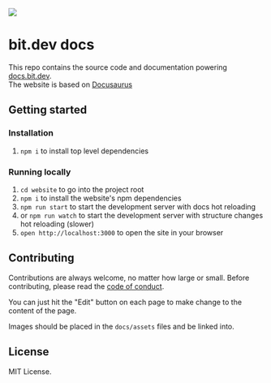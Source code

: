 [<img src="https://img.shields.io/badge/Slack-Join%20Bit%20Slack-blueviolet"/>](https://join.slack.com/t/bit-dev-community/shared_invite/zt-o2tim18y-UzwOCFdTafmFKEqm2tXE4w)

# bit.dev docs

This repo contains the source code and documentation powering [docs.bit.dev](https://docs.bit.dev/).  
The website is based on [Docusaurus](https://docusaurus.io/en/)

## Getting started

### Installation

1. `npm i` to install top level dependencies

### Running locally

1. `cd website` to go into the project root
1. `npm i` to install the website's npm dependencies
1. `npm run start` to start the development server with docs hot reloading
1. or `npm run watch` to start the development server with structure changes hot reloading (slower)
1. `open http://localhost:3000` to open the site in your browser

## Contributing

Contributions are always welcome, no matter how large or small. Before contributing, please read the [code of conduct](CODE_OF_CONDUCT.md).

You can just hit the "Edit" button on each page to make change to the content of the page.

Images should be placed in the `docs/assets` files and be linked into.

## License

MIT License.
